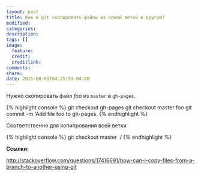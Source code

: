 ```yaml
---
layout: post
title: Как в git скопировать файлы из одной ветки в другую?
modified:
categories:
description:
tags: []
image:
  feature:
  credit:
  creditlink:
comments:
share:
date: 2015-08-01T04:35:51-04:00
---
```


Нужно скопировать файл _foo_ из `master` в `gh-pages`.

{% highlight console %}
git checkout gh-pages
git checkout master foo
git commit -m 'Add file foo to gh-pages.
{% endhighlight %}

Соответственно для копипрования всей ветки

{% highlight console %}
git checkout master ./
{% endhighlight %}

**Ссылки:**

<http://stackoverflow.com/questions/17416691/how-can-i-copy-files-from-a-branch-to-another-using-git>
